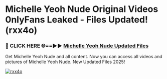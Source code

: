 # Michelle Yeoh Nude Original Videos 0nlyFans Leaked - Files Updated! (rxx4o)

<h3>🔴 CLICK HERE 🌐==►► <a href="https://tinyurl.com/yrmya6cz" rel="nofollow">Michelle Yeoh Nude Updated Files</a></h3>

Get Michelle Yeoh Nude and all content. Now you can access all videos and pictures of Michelle Yeoh Nude. New Updated Files 2025!

[![rxx4o](https://i.imgur.com/FMdXYCs.gif)](https://tinyurl.com/yrmya6cz)
